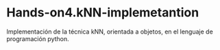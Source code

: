 # Hands-on4.kNN-implemetantion

Implementación de la técnica kNN, orientada a objetos, en el lenguaje de programación python.
